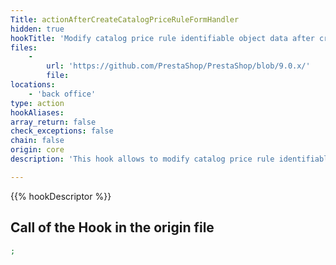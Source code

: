```yaml
---
Title: actionAfterCreateCatalogPriceRuleFormHandler
hidden: true
hookTitle: 'Modify catalog price rule identifiable object data after creating it'
files:
    -
        url: 'https://github.com/PrestaShop/PrestaShop/blob/9.0.x/'
        file: 
locations:
    - 'back office'
type: action
hookAliases: 
array_return: false
check_exceptions: false
chain: false
origin: core
description: 'This hook allows to modify catalog price rule identifiable object forms data after it was created'

---
```


{{% hookDescriptor %}}

## Call of the Hook in the origin file

```php
;
```
